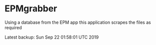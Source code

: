 # EPMgrabber
Using a database from the EPM app this application scrapes the files as required


Latest backup: Sun Sep 22 01:58:01 UTC 2019
